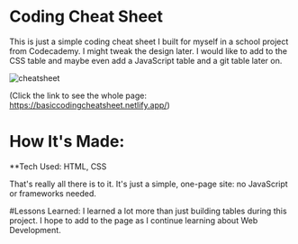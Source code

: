 # Coding Cheat Sheet

This is just a simple coding cheat sheet I built for myself in a school project from Codecademy.  I might tweak the design later.  I would like to add to the CSS table and maybe even add a JavaScript table and a git table later on.

![cheatsheet](https://user-images.githubusercontent.com/72089733/164484654-ed6f0aee-384d-4c56-8e89-2c717699a23e.png)

(Click the link to see the whole page: <a href="https://basiccodingcheatsheet.netlify.app/">https://basiccodingcheatsheet.netlify.app/</a>)

# How It's Made:
**Tech Used:
HTML, CSS

That's really all there is to it.  It's just a simple, one-page site: no JavaScript or frameworks needed.

#Lessons Learned:
I learned a lot more than just building tables during this project. I hope to add to the page as I continue learning about Web Development.
